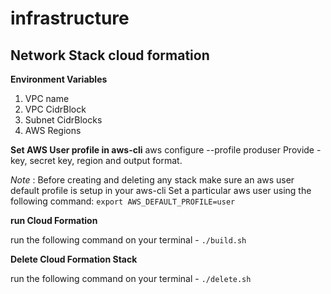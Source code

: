 # infrastructure 

## Network Stack cloud formation

**Environment Variables**

1. VPC name
2. VPC CidrBlock
3. Subnet CidrBlocks
4. AWS Regions

**Set AWS User profile in aws-cli**
aws configure --profile produser
Provide - key, secret key, region and output format.

_Note_ : Before creating and deleting any stack make sure an aws user default profile is setup in your aws-cli
Set a particular aws user using the following command:
`export AWS_DEFAULT_PROFILE=user`

**run Cloud Formation**

run the following command on your terminal - `./build.sh`

 **Delete Cloud Formation Stack**

run the following command on your terminal - `./delete.sh`

